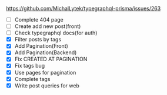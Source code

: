 https://github.com/MichalLytek/typegraphql-prisma/issues/263

- [ ] Complete 404 page
- [ ] Create add new post(front)
- [ ] Check typegraphql docs(for auth)
- [x] Filter posts by tags
- [x] Add Pagination(Front)
- [x] Add Pagination(Backend)
- [x] Fix CREATED AT PAGINATION
- [x] Fix tags bug
- [x] Use pages for pagination
- [x] Complete tags
- [x] Write post queries for web
